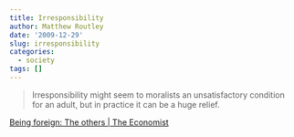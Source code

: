 ```yaml
---
title: Irresponsibility
author: Matthew Routley
date: '2009-12-29'
slug: irresponsibility
categories:
  - society
tags: []
---
```


> Irresponsibility might seem to moralists an unsatisfactory condition for an adult, but in practice it can be a huge relief.

<a href="http://www.economist.com/world/international/displaystory.cfm?story_id=15108690">Being foreign: The others | The Economist</a>